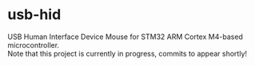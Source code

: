 # usb-hid

USB Human Interface Device Mouse for STM32 ARM Cortex M4-based microcontroller. <br>
Note that this project is currently in progress, commits to appear shortly!
